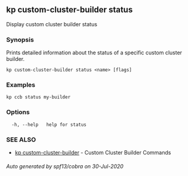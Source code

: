 ## kp custom-cluster-builder status

Display custom cluster builder status

### Synopsis

Prints detailed information about the status of a specific custom cluster builder.

```
kp custom-cluster-builder status <name> [flags]
```

### Examples

```
kp ccb status my-builder
```

### Options

```
  -h, --help   help for status
```

### SEE ALSO

* [kp custom-cluster-builder](kp_custom-cluster-builder.md)	 - Custom Cluster Builder Commands

###### Auto generated by spf13/cobra on 30-Jul-2020
